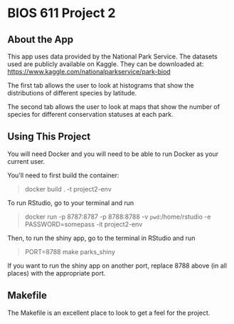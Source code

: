 BIOS 611 Project 2
=================

About the App
----------------
This app uses data provided by the National Park Service.
The datasets used are publicly available on Kaggle. They can be downloaded at: https://www.kaggle.com/nationalparkservice/park-biod

The first tab allows the user to look at histograms that show the distributions of different species by latitude.

The second tab allows the user to look at maps that show the number of species for different conservation statuses at each park. 

Using This Project
-----------------

You will need Docker and you will need to be able to run Docker as your current user.

You'll need to first build the container:

> docker build . -t project2-env

To run RStudio, go to your terminal and run

> docker run -p 8787:8787 -p 8788:8788 -v `pwd`:/home/rstudio -e PASSWORD=somepass -it project2-env 

Then, to run the shiny app, go to the terminal in RStudio and run

> PORT=8788 make parks_shiny 

If you want to run the shiny app on another port, replace 8788 above (in all places) with the appropriate port.

Makefile
-----------

The Makefile is an excellent place to look to get a feel for the project.

